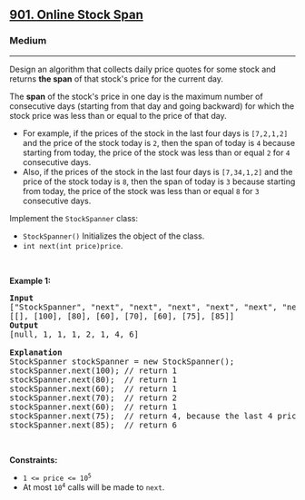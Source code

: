 <h2><a href="https://leetcode.com/problems/online-stock-span/">901. Online Stock Span</a></h2><h3>Medium</h3><hr><div><p>Design an algorithm that collects daily price quotes for some stock and returns <strong>the span</strong> of that stock's price for the current day.</p>

<p>The <strong>span</strong> of the stock's price in one day is the maximum number of consecutive days (starting from that day and going backward) for which the stock price was less than or equal to the price of that day.</p>

<ul>
	<li><font papago-translate="splitted">For example, if the prices of the stock in the last four days is </font><code>[7,2,1,2]</code><font papago-translate="splitted"> and the price of the stock today is </font><code>2</code><font papago-translate="splitted">, then the span of today is </font><code>4</code><font papago-translate="splitted"> because starting from today, the price of the stock was less than or equal </font><code>2</code><font papago-translate="splitted"> for </font><code>4</code><font papago-translate="splitted"> consecutive days.</font></li>
	<li><font papago-translate="splitted">Also, if the prices of the stock in the last four days is </font><code>[7,34,1,2]</code><font papago-translate="splitted"> and the price of the stock today is </font><code>8</code><font papago-translate="splitted">, then the span of today is </font><code>3</code><font papago-translate="splitted"> because starting from today, the price of the stock was less than or equal </font><code>8</code><font papago-translate="splitted"> for </font><code>3</code><font papago-translate="splitted"> consecutive days.</font></li>
</ul>

<p><font papago-translate="splitted">Implement the </font><code>StockSpanner</code><font papago-translate="splitted"> class:</font></p>

<ul>
	<li><code>StockSpanner()</code><font papago-translate="splitted"> Initializes the object of the class.</font></li>
	<li><code>int next(int price)</code><code>price</code><font papago-translate="splitted">.</font></li>
</ul>

<p>&nbsp;</p>
<p><strong class="example">Example 1:</strong></p>

<pre><strong>Input</strong>
["StockSpanner", "next", "next", "next", "next", "next", "next", "next"]
[[], [100], [80], [60], [70], [60], [75], [85]]
<strong>Output</strong>
[null, 1, 1, 1, 2, 1, 4, 6]

<strong>Explanation</strong>
StockSpanner stockSpanner = new StockSpanner();
stockSpanner.next(100); // return 1
stockSpanner.next(80);  // return 1
stockSpanner.next(60);  // return 1
stockSpanner.next(70);  // return 2
stockSpanner.next(60);  // return 1
stockSpanner.next(75);  // return 4, because the last 4 prices (including today's price of 75) were less than or equal to today's price.
stockSpanner.next(85);  // return 6
</pre>

<p>&nbsp;</p>
<p><strong>Constraints:</strong></p>

<ul>
	<li><code>1 &lt;= price &lt;= 10<sup>5</sup></code></li>
	<li><font papago-translate="splitted">At most </font><code>10<sup>4</sup></code><font papago-translate="splitted"> calls will be made to </font><code>next</code><font papago-translate="splitted">.</font></li>
</ul>
</div>